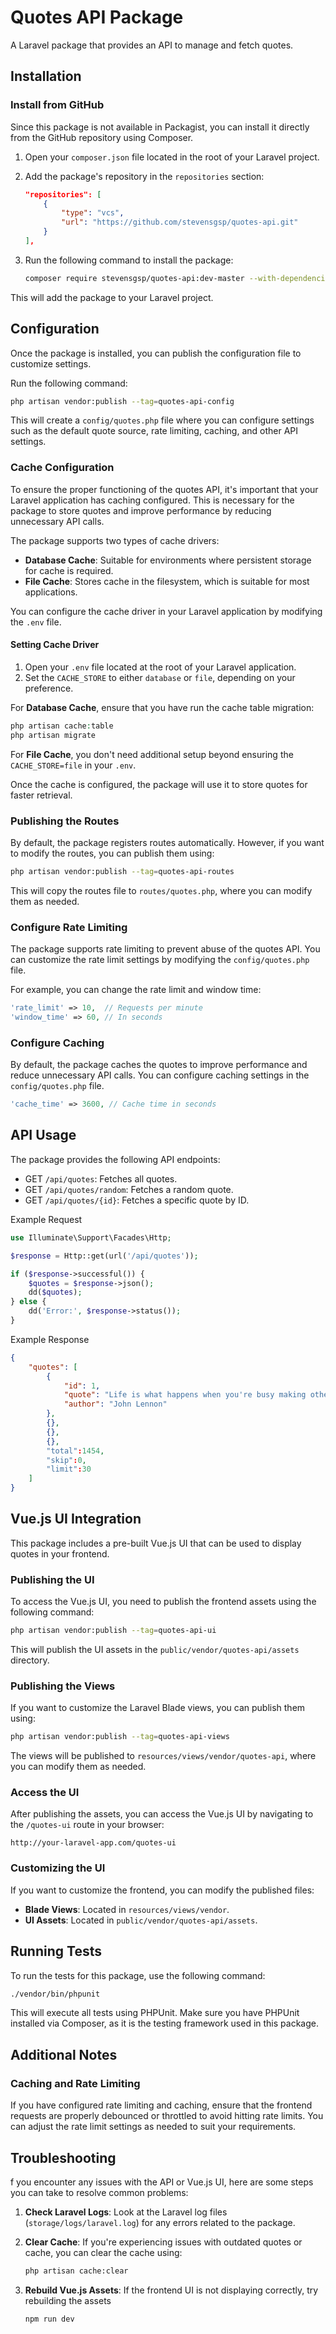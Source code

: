 


# Quotes API Package

A Laravel package that provides an API to manage and fetch quotes.

## Installation

### Install from GitHub

Since this package is not available in Packagist, you can install it directly from the GitHub repository using Composer.

1. Open your `composer.json` file located in the root of your Laravel project.

2. Add the package's repository in the `repositories` section:

	```json
	"repositories": [
	    {
	        "type": "vcs",
	        "url": "https://github.com/stevensgsp/quotes-api.git"
	    }
	],
	```

3. Run the following command to install the package:

	```bash
	composer require stevensgsp/quotes-api:dev-master --with-dependencies
	```

This will add the package to your Laravel project.

## Configuration

Once the package is installed, you can publish the configuration file to customize settings.

Run the following command:

```bash
php artisan vendor:publish --tag=quotes-api-config
```

This will create a `config/quotes.php` file where you can configure settings such as the default quote source, rate limiting, caching, and other API settings.

### Cache Configuration

To ensure the proper functioning of the quotes API, it's important that your Laravel application has caching configured. This is necessary for the package to store quotes and improve performance by reducing unnecessary API calls.

The package supports two types of cache drivers:

-   **Database Cache**: Suitable for environments where persistent storage for cache is required.
-   **File Cache**: Stores cache in the filesystem, which is suitable for most applications.

You can configure the cache driver in your Laravel application by modifying the `.env` file.

#### Setting Cache Driver

1.  Open your `.env` file located at the root of your Laravel application.
2.  Set the `CACHE_STORE` to either `database` or `file`, depending on your preference.

For **Database Cache**, ensure that you have run the cache table migration:

```php
php artisan cache:table
php artisan migrate
```

For **File Cache**, you don't need additional setup beyond ensuring the `CACHE_STORE=file` in your `.env`.

Once the cache is configured, the package will use it to store quotes for faster retrieval.

### Publishing the Routes

By default, the package registers routes automatically. However, if you want to modify the routes, you can publish them using:

```bash
php artisan vendor:publish --tag=quotes-api-routes
```

This will copy the routes file to `routes/quotes.php`, where you can modify them as needed.

### Configure Rate Limiting

The package supports rate limiting to prevent abuse of the quotes API. You can customize the rate limit settings by modifying the `config/quotes.php` file.

For example, you can change the rate limit and window time:

```php
'rate_limit' => 10,  // Requests per minute
'window_time' => 60, // In seconds
```

### Configure Caching

By default, the package caches the quotes to improve performance and reduce unnecessary API calls. You can configure caching settings in the `config/quotes.php` file.

```php
'cache_time' => 3600, // Cache time in seconds
```

## API Usage

The package provides the following API endpoints:

- GET `/api/quotes`: Fetches all quotes.
- GET `/api/quotes/random`: Fetches a random quote.
- GET `/api/quotes/{id}`: Fetches a specific quote by ID.

Example Request

```php
use Illuminate\Support\Facades\Http;

$response = Http::get(url('/api/quotes'));

if ($response->successful()) {
    $quotes = $response->json();
    dd($quotes);
} else {
    dd('Error:', $response->status());
}
```

Example Response

```json
{
    "quotes": [
        {
            "id": 1,
            "quote": "Life is what happens when you're busy making other plans.",
            "author": "John Lennon"
        },
        {},
        {},
        {},
        "total":1454,
        "skip":0,
        "limit":30
    ]
}
```

## Vue.js UI Integration

This package includes a pre-built Vue.js UI that can be used to display quotes in your frontend.

### Publishing the UI

To access the Vue.js UI, you need to publish the frontend assets using the following command:

```bash
php artisan vendor:publish --tag=quotes-api-ui
```

This will publish the UI assets in the `public/vendor/quotes-api/assets` directory.

### Publishing the Views

If you want to customize the Laravel Blade views, you can publish them using:

```bash
php artisan vendor:publish --tag=quotes-api-views
```

The views will be published to `resources/views/vendor/quotes-api`, where you can modify them as needed.

### Access the UI

After publishing the assets, you can access the Vue.js UI by navigating to the `/quotes-ui` route in your browser:

```
http://your-laravel-app.com/quotes-ui
```

### Customizing the UI

If you want to customize the frontend, you can modify the published files:

-   **Blade Views**: Located in `resources/views/vendor`.
-   **UI Assets**: Located in `public/vendor/quotes-api/assets`.

## Running Tests

To run the tests for this package, use the following command:

```bash
./vendor/bin/phpunit
```

This will execute all tests using PHPUnit. Make sure you have PHPUnit installed via Composer, as it is the testing framework used in this package.

## Additional Notes

### Caching and Rate Limiting

If you have configured rate limiting and caching, ensure that the frontend requests are properly debounced or throttled to avoid hitting rate limits. You can adjust the rate limit settings as needed to suit your requirements.

## Troubleshooting


f you encounter any issues with the API or Vue.js UI, here are some steps you can take to resolve common problems:

1.  **Check Laravel Logs**: Look at the Laravel log files (`storage/logs/laravel.log`) for any errors related to the package.
2.  **Clear Cache**: If you're experiencing issues with outdated quotes or cache, you can clear the cache using:

    ```bash
    php artisan cache:clear
    ```

3.  **Rebuild Vue.js Assets**: If the frontend UI is not displaying correctly, try rebuilding the assets

    ```bash
    npm run dev
    ```
